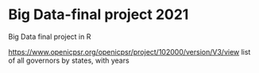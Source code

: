 # Big Data-final project 2021
Big Data final project in R

https://www.openicpsr.org/openicpsr/project/102000/version/V3/view 
list of all governors by states, with years
